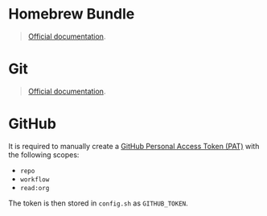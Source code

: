# Homebrew Bundle

> [Official documentation](https://docs.brew.sh/Brew-Bundle-and-Brewfile).

# Git

> [Official documentation](https://docs.github.com/en/get-started/git-basics/setting-your-username-in-git).

# GitHub

It is required to manually create a [GitHub Personal Access Token (PAT)](https://docs.github.com/en/authentication/keeping-your-account-and-data-secure/managing-your-personal-access-tokens) with the following scopes:

- `repo`
- `workflow`
- `read:org`

The token is then stored in `config.sh` as `GITHUB_TOKEN`.